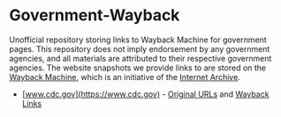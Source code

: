 # Government-Wayback
Unofficial repository storing links to Wayback Machine for government pages. This repository does not imply endorsement by any government agencies, and all materials are attributed to their respective government agencies. The website snapshots we provide links to are stored on the [Wayback Machine](https://web.archive.org/), which is an initiative of the [Internet Archive](https://archive.org/).

* [www.cdc.gov](https://www.cdc.gov) - [Original URLs](www.cdc.gov.txt) and [Wayback Links](www.cdc.gov.md)
